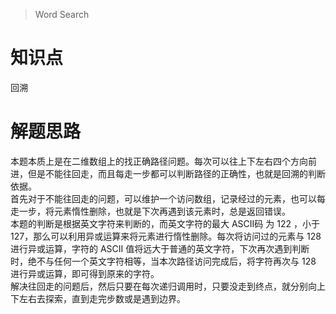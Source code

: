 > Word Search

# 知识点
回溯

# 解题思路
本题本质上是在二维数组上的找正确路径问题。每次可以往上下左右四个方向前进，但是不能往回走，而且每走一步都可以判断路径的正确性，也就是回溯的判断依据。  
首先对于不能往回走的问题，可以维护一个访问数组，记录经过的元素，也可以每走一步，将元素惰性删除，也就是下次再遇到该元素时，总是返回错误。  
本题的判断是根据英文字符来判断的，而英文字符的最大 ASCII码 为 122 ，小于127，那么可以利用异或运算来将元素进行惰性删除。每次将访问过的元素与 128 进行异或运算，字符的 ASCII 值将远大于普通的英文字符，下次再次遇到判断时，绝不与任何一个英文字符相等，当本次路径访问完成后，将字符再次与 128 进行异或运算，即可得到原来的字符。  
解决往回走的问题后，然后只要在每次递归调用时，只要没走到终点，就分别向上下左右去探索，直到走完步数或是遇到边界。
